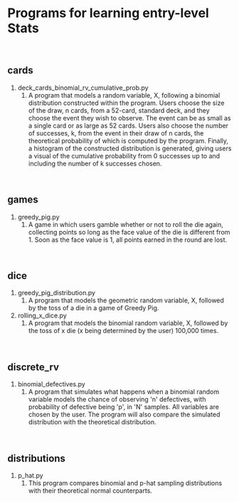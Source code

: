 # Programs for learning entry-level Stats

<br/>

## <b>cards</b>
1. deck_cards_binomial_rv_cumulative_prob.py 
	1. A program that models a random variable, X, following a binomial distribution constructed within the program. Users choose the size of the draw, n cards, from a 52-card, standard deck, and they choose the event they wish to observe. The event can be as small as a single card or as large as 52 cards. Users also choose the number of successes, k, from the event in their draw of n cards, the theoretical probability of which is computed by the program. Finally, a histogram of the constructed distribution is generated, giving users a visual of the cumulative probability from 0 successes up to and including the number of k successes chosen.

<br/>

## <b>games</b>
1. greedy_pig.py
	1. A game in which users gamble whether or not to roll the die again, collecting points so long as the face value of the die is different from 1. Soon as the face value is 1, all points earned in the round are lost.

<br/>

## <b>dice</b>
1. greedy_pig_distribution.py
	1. A program that models the geometric random variable, X, followed by the toss of a die in a game of Greedy Pig.
2. rolling_x_dice.py
	1. A program that models the binomial random variable, X, followed by the toss of x die (x being determined by the user) 100,000 times.

<br/>

## <b>discrete_rv</b>
1. binomial_defectives.py
	1. A program that simulates what happens when a binomial random variable models the chance of observing 'n' defectives, with probability of defective being 'p', in 'N' samples. All variables are chosen by the user. The program will also compare the simulated distribution with the theoretical distribution.

<br/>

## <b>distributions</b>
1. p_hat.py
	1. This program compares binomial and p-hat sampling distributions with their theoretical normal counterparts.
